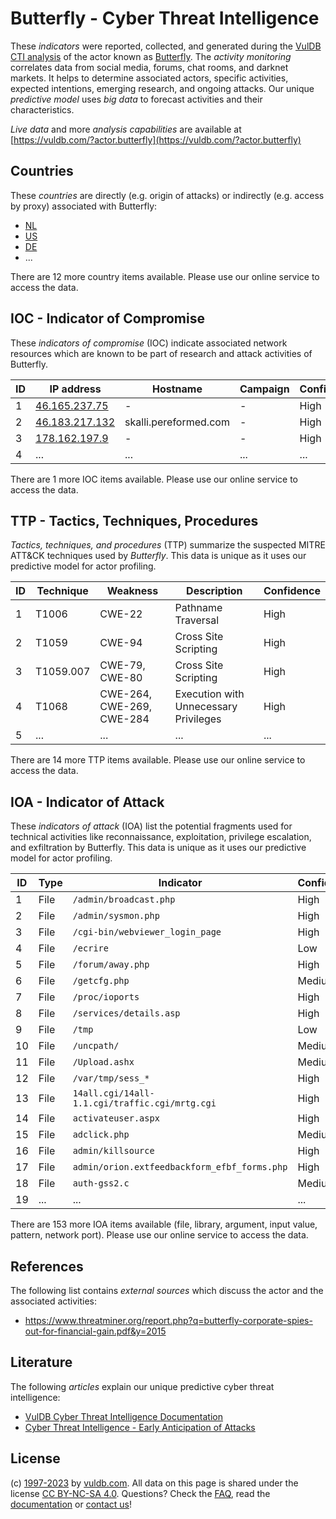 # Butterfly - Cyber Threat Intelligence

These _indicators_ were reported, collected, and generated during the [VulDB CTI analysis](https://vuldb.com/?kb.cti) of the actor known as [Butterfly](https://vuldb.com/?actor.butterfly). The _activity monitoring_ correlates data from social media, forums, chat rooms, and darknet markets. It helps to determine associated actors, specific activities, expected intentions, emerging research, and ongoing attacks. Our unique _predictive model_ uses _big data_ to forecast activities and their characteristics.

_Live data_ and more _analysis capabilities_ are available at [https://vuldb.com/?actor.butterfly](https://vuldb.com/?actor.butterfly)

## Countries

These _countries_ are directly (e.g. origin of attacks) or indirectly (e.g. access by proxy) associated with Butterfly:

* [NL](https://vuldb.com/?country.nl)
* [US](https://vuldb.com/?country.us)
* [DE](https://vuldb.com/?country.de)
* ...

There are 12 more country items available. Please use our online service to access the data.

## IOC - Indicator of Compromise

These _indicators of compromise_ (IOC) indicate associated network resources which are known to be part of research and attack activities of Butterfly.

ID | IP address | Hostname | Campaign | Confidence
-- | ---------- | -------- | -------- | ----------
1 | [46.165.237.75](https://vuldb.com/?ip.46.165.237.75) | - | - | High
2 | [46.183.217.132](https://vuldb.com/?ip.46.183.217.132) | skalli.pereformed.com | - | High
3 | [178.162.197.9](https://vuldb.com/?ip.178.162.197.9) | - | - | High
4 | ... | ... | ... | ...

There are 1 more IOC items available. Please use our online service to access the data.

## TTP - Tactics, Techniques, Procedures

_Tactics, techniques, and procedures_ (TTP) summarize the suspected MITRE ATT&CK techniques used by _Butterfly_. This data is unique as it uses our predictive model for actor profiling.

ID | Technique | Weakness | Description | Confidence
-- | --------- | -------- | ----------- | ----------
1 | T1006 | CWE-22 | Pathname Traversal | High
2 | T1059 | CWE-94 | Cross Site Scripting | High
3 | T1059.007 | CWE-79, CWE-80 | Cross Site Scripting | High
4 | T1068 | CWE-264, CWE-269, CWE-284 | Execution with Unnecessary Privileges | High
5 | ... | ... | ... | ...

There are 14 more TTP items available. Please use our online service to access the data.

## IOA - Indicator of Attack

These _indicators of attack_ (IOA) list the potential fragments used for technical activities like reconnaissance, exploitation, privilege escalation, and exfiltration by Butterfly. This data is unique as it uses our predictive model for actor profiling.

ID | Type | Indicator | Confidence
-- | ---- | --------- | ----------
1 | File | `/admin/broadcast.php` | High
2 | File | `/admin/sysmon.php` | High
3 | File | `/cgi-bin/webviewer_login_page` | High
4 | File | `/ecrire` | Low
5 | File | `/forum/away.php` | High
6 | File | `/getcfg.php` | Medium
7 | File | `/proc/ioports` | High
8 | File | `/services/details.asp` | High
9 | File | `/tmp` | Low
10 | File | `/uncpath/` | Medium
11 | File | `/Upload.ashx` | Medium
12 | File | `/var/tmp/sess_*` | High
13 | File | `14all.cgi/14all-1.1.cgi/traffic.cgi/mrtg.cgi` | High
14 | File | `activateuser.aspx` | High
15 | File | `adclick.php` | Medium
16 | File | `admin/killsource` | High
17 | File | `admin/orion.extfeedbackform_efbf_forms.php` | High
18 | File | `auth-gss2.c` | Medium
19 | ... | ... | ...

There are 153 more IOA items available (file, library, argument, input value, pattern, network port). Please use our online service to access the data.

## References

The following list contains _external sources_ which discuss the actor and the associated activities:

* https://www.threatminer.org/report.php?q=butterfly-corporate-spies-out-for-financial-gain.pdf&y=2015

## Literature

The following _articles_ explain our unique predictive cyber threat intelligence:

* [VulDB Cyber Threat Intelligence Documentation](https://vuldb.com/?kb.cti)
* [Cyber Threat Intelligence - Early Anticipation of Attacks](https://www.scip.ch/en/?labs.20201022)

## License

(c) [1997-2023](https://vuldb.com/?kb.changelog) by [vuldb.com](https://vuldb.com/?kb.about). All data on this page is shared under the license [CC BY-NC-SA 4.0](https://creativecommons.org/licenses/by-nc-sa/4.0/). Questions? Check the [FAQ](https://vuldb.com/?kb.faq), read the [documentation](https://vuldb.com/?kb) or [contact us](https://vuldb.com/?contact)!
